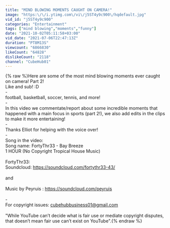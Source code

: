 ```yaml
---
title: "MIND BLOWING MOMENTS CAUGHT ON CAMERA!"
image: "https:\/\/i.ytimg.com\/vi\/j5ST4y9c900\/hqdefault.jpg"
vid_id: "j5ST4y9c900"
categories: "Entertainment"
tags: ["mind blowing","moments","funny"]
date: "2021-10-02T05:11:58+03:00"
vid_date: "2021-07-06T22:47:13Z"
duration: "PT8M13S"
viewcount: "6866830"
likeCount: "64828"
dislikeCount: "2118"
channel: "CubeHub01"
---
```

{% raw %}Here are some of the most mind blowing moments ever caught on camera! Part 2!<br />Like and sub! :D<br />-<br />football, basketball, soccer, tennis, and more!<br />-<br />In this video we commentate/report about some incredible moments that happened with a main focus in sports (part 2!), we also add edits in the clips to make it more entertaining! <br />-<br />Thanks Elliot for helping with the voice over!<br />-<br />Song in the video:<br />Song name: FortyThr33 - Bay Breeze <br />1 HOUR (No Copyright Tropical House Music)<br /><br />FortyThr33:<br />Soundcloud: <a rel="nofollow" target="blank" href="https://soundcloud.com/fortythr33-43/">https://soundcloud.com/fortythr33-43/</a><br /><br />and<br /><br />Music by Peyruis : <a rel="nofollow" target="blank" href="https://soundcloud.com/peyruis">https://soundcloud.com/peyruis</a><br /><br />-<br />For copyright issues: cubehubbusiness01@gmail.com<br /><br />&quot;While YouTube can’t decide what is fair use or mediate copyright disputes, that doesn’t mean fair use can’t exist on YouTube&quot;.{% endraw %}

